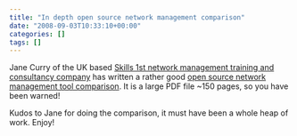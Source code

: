 ```yaml
---
title: "In depth open source network management comparison"
date: "2008-09-03T10:33:10+00:00"
categories: []
tags: []
---
```


Jane Curry of the UK based <a href="http://www.skills-1st.co.uk/">Skills 1st network management training and consultancy company</a> has written a rather good <a href="http://www.skills-1st.co.uk/papers/jane/open_source_mgmt_options.pdf">open source network management tool comparison</a>. It is a large PDF file ~150 pages, so you have been warned!

Kudos to Jane for doing the comparison, it must have been a whole heap of work. Enjoy!

<a href="http://www.skills-1st.co.uk/papers/jane/open_source_mgmt_options.pdf">
</a>
